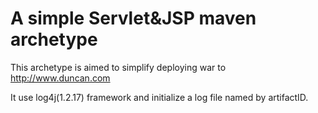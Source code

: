 # A simple Servlet&JSP maven archetype
This archetype is aimed to simplify deploying war to http://www.duncan.com

It use log4j(1.2.17) framework and initialize a log file named by artifactID. 

